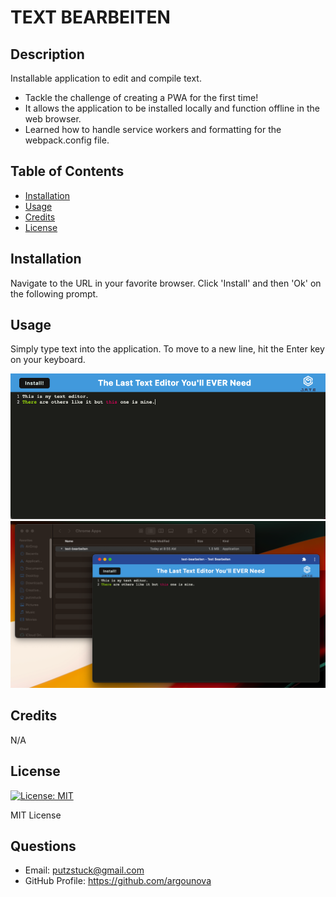 # TEXT BEARBEITEN

## Description

Installable application to edit and compile text.

- Tackle the challenge of creating a PWA for the first time!
- It allows the application to be installed locally and function offline in the web browser.
- Learned how to handle service workers and formatting for the webpack.config file.

## Table of Contents

- [Installation](#installation)
- [Usage](#usage)
- [Credits](#credits)
- [License](#license)

## Installation

Navigate to the URL in your favorite browser.  Click 'Install' and then 'Ok' on the following prompt.

## Usage

Simply type text into the application.  To move to a new line, hit the Enter key on your keyboard.

![application screenshot](client/src/images/screenshot-1.png)
![application screenshot](client/src/images/screenshot-2.png)

## Credits

N/A

## License

[![License: MIT](https://img.shields.io/badge/License-MIT-yellow.svg)](https://opensource.org/licenses/MIT)

MIT License

## Questions

- Email: putzstuck@gmail.com
- GitHub Profile: https://github.com/argounova

